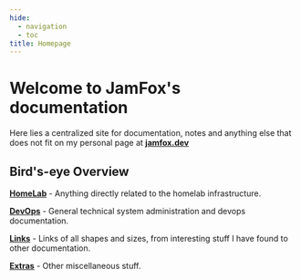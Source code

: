 ```yaml
---
hide:
  - navigation
  - toc
title: Homepage
---
```


# Welcome to JamFox's documentation

Here lies a centralized site for documentation, notes and anything else that does not fit on my personal page at [**jamfox.dev**](https://jamfox.dev)

## Bird's-eye Overview

[**HomeLab**](content/homelab/index.md) - Anything directly related to the homelab infrastructure.

[**DevOps**](content/devops/index.md) - General technical system administration and devops documentation.

[**Links**](content/links/index.md) - Links of all shapes and sizes, from interesting stuff I have found to other documentation.

[**Extras**](content/extras/index.md) - Other miscellaneous stuff.
